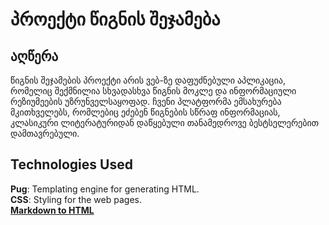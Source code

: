 # პროექტი წიგნის შეჯამება 

## აღწერა

წიგნის შეჯამების პროექტი არის ვებ-ზე დაფუძნებული აპლიკაცია, რომელიც შექმნილია სხვადასხვა წიგნის მოკლე და ინფორმაციული რეზიუმეების უზრუნველსაყოფად. ჩვენი პლატფორმა ემსახურება მკითხველებს, რომლებიც ეძებენ წიგნების სწრაფ ინფორმაციას, კლასიკური ლიტერატურიდან დაწყებული თანამედროვე ბესტსელერებით დამთავრებული.

## Technologies Used
**Pug**: Templating engine for generating HTML.\
**CSS**: Styling for the web pages.\
**[Markdown to HTML](https://markdowntohtml.com/)**